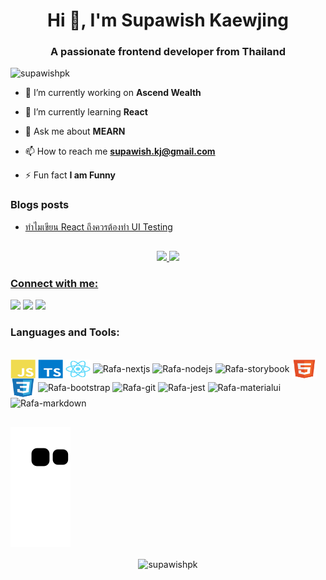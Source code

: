 <h1 align="center">Hi 👋, I'm Supawish Kaewjing</h1>
<h3 align="center">A passionate frontend developer from Thailand</h3>

<p align="left"> <img src="https://komarev.com/ghpvc/?username=supawishpk&label=Profile%20views&color=0e75b6&style=flat" alt="supawishpk" /> </p>

- 🔭 I’m currently working on **Ascend Wealth**

- 🌱 I’m currently learning **React**

- 💬 Ask me about **MEARN**

- 📫 How to reach me **supawish.kj@gmail.com**

- ⚡ Fun fact **I am Funny**

### Blogs posts
<!-- BLOG-POST-LIST:START -->
- [ทำไมเขียน React ถึงควรต้องทำ UI Testing](https://developers.ascendcorp.com/%E0%B8%97%E0%B8%B3%E0%B9%84%E0%B8%A1%E0%B9%80%E0%B8%82%E0%B8%B5%E0%B8%A2%E0%B8%99-react-%E0%B8%96%E0%B8%B6%E0%B8%87%E0%B8%84%E0%B8%A7%E0%B8%A3%E0%B8%95%E0%B9%89%E0%B8%AD%E0%B8%87%E0%B8%97%E0%B8%B3-ui-testing-dabac1209edb?source=rss-f29961ab68d8------2)
<!-- BLOG-POST-LIST:END -->

##

<div align="center">
  <a href="https://github.com/supawishPK">
   <img height="180em" src="https://github-readme-stats.vercel.app/api?username=supawishPK&show_icons=true&theme=dracula&include_all_commits=true&count_private=true"/>
     <img height="180em" src="https://github-readme-stats.vercel.app/api/top-langs?username=supawishPK&layout=compact&langs_count=16&theme=dracula"/>
</div>
  
<h3 align="left">Connect with me:</h3>
<p align="left">
 	<a href="https://medium.com/@supawishkaewjing" target="_blank"><img src="https://img.shields.io/badge/Medium-12100E?style=for-the-badge&logo=medium&logoColor=white" target="_blank"></a>
  <a href = "mailto:supawish.kj@gmail.com"><img src="https://img.shields.io/badge/-Gmail-%23333?style=for-the-badge&logo=gmail&logoColor=white" target="_blank"></a>
  <a href="https://www.linkedin.com/in/supawish-kj/" target="_blank"><img src="https://img.shields.io/badge/-LinkedIn-%230077B5?style=for-the-badge&logo=linkedin&logoColor=white" target="_blank"></a> 
 
<h3 align="left">Languages and Tools:</h3>
<div style="display: inline_block"><br>
  <img align="center" alt="Rafa-Js" height="30" width="40" src="https://raw.githubusercontent.com/devicons/devicon/master/icons/javascript/javascript-plain.svg">
  <img align="center" alt="Rafa-Ts" height="30" width="40" src="https://raw.githubusercontent.com/devicons/devicon/master/icons/typescript/typescript-plain.svg">
  <img align="center" alt="Rafa-React" height="30" width="40" src="https://raw.githubusercontent.com/devicons/devicon/master/icons/react/react-original.svg">
<img align="center" alt="Rafa-nextjs" height="30" width="40"  src="https://cdn.jsdelivr.net/gh/devicons/devicon/icons/nextjs/nextjs-original.svg" />
<img align="center" alt="Rafa-nodejs" height="30" width="40"  src="https://cdn.jsdelivr.net/gh/devicons/devicon/icons/nodejs/nodejs-original.svg" />
 <img align="center" alt="Rafa-storybook" height="30" width="40"  src="https://cdn.jsdelivr.net/gh/devicons/devicon/icons/storybook/storybook-original.svg" />
  <img align="center" alt="Rafa-HTML" height="30" width="40" src="https://raw.githubusercontent.com/devicons/devicon/master/icons/html5/html5-original.svg">
  <img align="center" alt="Rafa-CSS" height="30" width="40" src="https://raw.githubusercontent.com/devicons/devicon/master/icons/css3/css3-original.svg">
  <img align="center" alt="Rafa-bootstrap" height="30" width="40" src="https://cdn.jsdelivr.net/gh/devicons/devicon/icons/bootstrap/bootstrap-plain-wordmark.svg">
<img align="center" alt="Rafa-git" height="30" width="40"  src="https://cdn.jsdelivr.net/gh/devicons/devicon/icons/git/git-original.svg" />
<img align="center" alt="Rafa-jest" height="30" width="40" src="https://cdn.jsdelivr.net/gh/devicons/devicon/icons/jest/jest-plain.svg" />
<img align="center" alt="Rafa-materialui" height="30" width="40" src="https://cdn.jsdelivr.net/gh/devicons/devicon/icons/materialui/materialui-original.svg" />
<img align="center" alt="Rafa-markdown" height="30" width="40" src="https://cdn.jsdelivr.net/gh/devicons/devicon/icons/markdown/markdown-original.svg" />
          
</div>
  
  ##
 
<div> 

  ![Snake animation](https://github.com/SupawishPK/supawishPK/blob/output/github-contribution-grid-snake.svg)
 
</div>
<div align="center">
<p><img align="center" src="https://github-readme-streak-stats.herokuapp.com/?user=supawishpk&" alt="supawishpk" /></p>
  </div>

